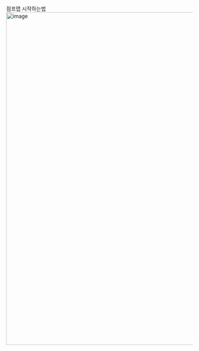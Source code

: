 점프맵 시작하는법 
<img width="1609" height="898" alt="image" src="https://github.com/user-attachments/assets/2ac0cbe3-eb81-4987-b490-345ab614a6a3" />
